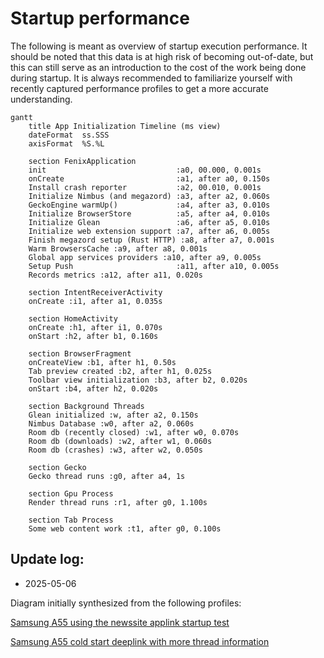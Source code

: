 # Startup performance

The following is meant as overview of startup execution performance. It should be noted that this data is at high risk of becoming out-of-date, but this can still serve as an introduction to the cost of the work being done during startup. It is always recommended to familiarize yourself with recently captured performance profiles to get a more accurate understanding.

```{mermaid}
gantt
    title App Initialization Timeline (ms view)
    dateFormat  ss.SSS
    axisFormat  %S.%L

    section FenixApplication
    init                             :a0, 00.000, 0.001s
    onCreate                         :a1, after a0, 0.150s
    Install crash reporter           :a2, 00.010, 0.001s
    Initialize Nimbus (and megazord) :a3, after a2, 0.060s
    GeckoEngine warmUp()             :a4, after a3, 0.010s
    Initialize BrowserStore          :a5, after a4, 0.010s
    Initialize Glean                 :a6, after a5, 0.010s
    Initialize web extension support :a7, after a6, 0.005s
    Finish megazord setup (Rust HTTP) :a8, after a7, 0.001s
    Warm BrowsersCache :a9, after a8, 0.001s
    Global app services providers :a10, after a9, 0.005s
    Setup Push                       :a11, after a10, 0.005s
    Records metrics :a12, after a11, 0.020s

    section IntentReceiverActivity
    onCreate :i1, after a1, 0.035s

    section HomeActivity
    onCreate :h1, after i1, 0.070s
    onStart :h2, after b1, 0.160s

    section BrowserFragment
    onCreateView :b1, after h1, 0.50s
    Tab preview created :b2, after h1, 0.025s
    Toolbar view initialization :b3, after b2, 0.020s
    onStart :b4, after h2, 0.020s

    section Background Threads
    Glean initialized :w, after a2, 0.150s
    Nimbus Database :w0, after a2, 0.060s
    Room db (recently closed) :w1, after w0, 0.070s
    Room db (downloads) :w2, after w1, 0.060s
    Room db (crashes) :w3, after w2, 0.050s

    section Gecko
    Gecko thread runs :g0, after a4, 1s

    section Gpu Process
    Render thread runs :r1, after g0, 1.100s

    section Tab Process
    Some web content work :t1, after g0, 0.100s
```

## Update log:

- 2025-05-06

Diagram initially synthesized from the following profiles:

[Samsung A55 using the newssite applink startup test](https://share.firefox.dev/43RN9pF)

[Samsung A55 cold start deeplink with more thread information](https://share.firefox.dev/3HpoX6u)

